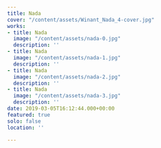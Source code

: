 ```yaml
---
title: Nada
cover: "/content/assets/Winant_Nada_4-cover.jpg"
works:
- title: Nada
  image: "/content/assets/nada-0.jpg"
  description: ''
- title: Nada
  image: "/content/assets/nada-1.jpg"
  description: ''
- title: Nada
  image: "/content/assets/nada-2.jpg"
  description: ''
- title: Nada
  image: "/content/assets/nada-3.jpg"
  description: ''
date: 2019-03-05T16:12:44.000+00:00
featured: true
solo: false
location: ''

---
```

